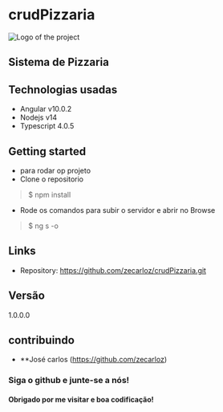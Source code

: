 # crudPizzaria

![Logo of the project](https://encrypted-tbn0.gstatic.com/images?q=tbn%3AANd9GcQONrxZ1IPrJ3rwZzvIEAXWAI5QeZ6U0scwlg&usqp=CAU)
## Sistema de Pizzaria

## Technologias usadas

* Angular v10.0.2
* Nodejs v14
* Typescript 4.0.5

## Getting started

* para rodar op projeto
* Clone o repositorio 
> $ npm install
* Rode os comandos para subir o servidor e abrir no Browse
> $ ng s -o

## Links

- Repository: https://github.com/zecarloz/crudPizzaria.git

## Versão
1.0.0.0
## contribuindo
* **José carlos (https://github.com/zecarloz)
###  Siga o github e junte-se a nós!
#### Obrigado por me visitar e boa codificação!
